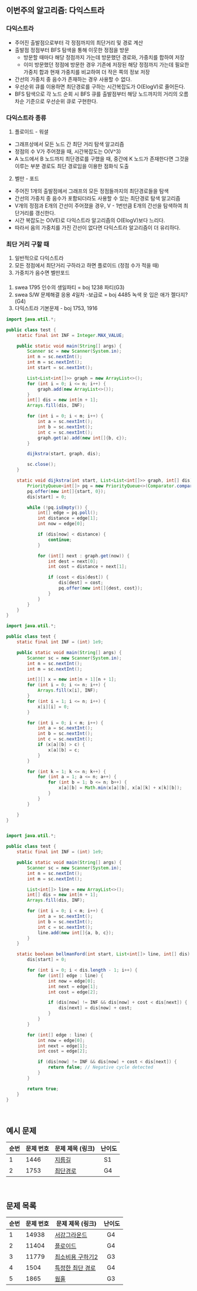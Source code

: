 ## 이번주의 알고리즘: 다익스트라

### 다익스트라

- 주어진 출발점으로부터 각 정점까지의 최단거리 및 경로 계산
- 출발점 정점부터 BFS 탐색을 통해 이웃한 정점을 방문
    - 방문할 때마다 해당 정점까지 가는데 방문했던 경로와, 가중치를 합하여 저장
    - 이미 방문했던 정점에 방문한 경우 기존에 저장된 해당 정점까지 가는데 필요한 가중치 합과 현재 가중치를 비교하여 더 작은 쪽의 정보 저장
- 간선의 가중치 중 음수가 존재하는 경우 사용할 수 없다.
- 우선순위 큐를 이용하면 최단경로를 구하는 시간복잡도가 O(ElogV)로 줄어든다.
-  BFS 탐색으로 각 노드 순회 시 BFS 큐를 출발점부터 해당 노드까지의 거리의 오름차순 기준으로 우선순위 큐로 구현한다.

### 다익스트라 종류
1. 플로이드 - 워셜
- 그래프상에서 모든 노드 간 최단 거리 탐색 알고리즘
- 정점의 수 V가 주어졌을 때, 시간복잡도는 O(V^3)
- A 노드에서 B 노드까지 최단경로를 구했을 때, 중간에 K 노드가 존재한다면 그것을 이루는 부분 경로도 최단 경로임을 이용한 점화식 도출

2. 벨만 - 포드
- 주어진 1개의 출발점에서 그래프의 모든 정점들까지의 최단경로들을 탐색
- 간선의 가중치 중 음수가 포함되더라도 사용할 수 있는 최단경로 탐색 알고리즘
- V개의 정점과 E개의 간선이 주어졌을 경우, V - 1번만큼 E개의 간선을 탐색하여 최단거리를 갱신한다.
- 시간 복잡도는 O(VE)로 다익스트라 알고리즘의 O(ElogV)보다 느리다.
- 따라서 음의 가중치를 가진 간선이 없다면 다익스트라 알고리즘이 더 유리하다.


### 최단 거리 구할 때
1. 일반적으로 다익스트라
2. 모든 정점에서 최단거리 구하라고 하면 플로이드 (정점 수가 적을 때)
3. 가중치가 음수면 벨만포드

#### 
1. swea 1795 인수의 생일파티 = boj 1238 파티(G3)
2. swea S/W 문제해결 응용 4일차 -보급로 = boj 4485 녹색 옷 입은 애가 젤다지?(G4)
3. 다익스트라 기본문제 - boj 1753, 1916

```java
import java.util.*;

public class test {
    static final int INF = Integer.MAX_VALUE;

    public static void main(String[] args) {
        Scanner sc = new Scanner(System.in);
        int n = sc.nextInt();
        int m = sc.nextInt();
        int start = sc.nextInt();

        List<List<int[]>> graph = new ArrayList<>();
        for (int i = 0; i <= n; i++) {
            graph.add(new ArrayList<>());
        }
        int[] dis = new int[n + 1];
        Arrays.fill(dis, INF);

        for (int i = 0; i < m; i++) {
            int a = sc.nextInt();
            int b = sc.nextInt();
            int c = sc.nextInt();
            graph.get(a).add(new int[]{b, c});
        }

        dijkstra(start, graph, dis);

        sc.close();
    }

    static void dijkstra(int start, List<List<int[]>> graph, int[] dis) {
        PriorityQueue<int[]> pq = new PriorityQueue<>(Comparator.comparingInt(e -> e[1]));
        pq.offer(new int[]{start, 0});
        dis[start] = 0;

        while (!pq.isEmpty()) {
            int[] edge = pq.poll();
            int distance = edge[1];
            int now = edge[0];

            if (dis[now] < distance) {
                continue;
            }

            for (int[] next : graph.get(now)) {
                int dest = next[0];
                int cost = distance + next[1];

                if (cost < dis[dest]) {
                    dis[dest] = cost;
                    pq.offer(new int[]{dest, cost});
                }
            }
        }
    }
}


```

```java
import java.util.*;

public class test {
    static final int INF = (int) 1e9;

    public static void main(String[] args) {
        Scanner sc = new Scanner(System.in);
        int n = sc.nextInt();
        int m = sc.nextInt();

        int[][] x = new int[n + 1][n + 1];
        for (int i = 0; i <= n; i++) {
            Arrays.fill(x[i], INF);
        }
        for (int i = 1; i <= n; i++) {
            x[i][i] = 0;
        }

        for (int i = 0; i < m; i++) {
            int a = sc.nextInt();
            int b = sc.nextInt();
            int c = sc.nextInt();
            if (x[a][b] > c) {
                x[a][b] = c;
            }
        }

        for (int k = 1; k <= n; k++) {
            for (int a = 1; a <= n; a++) {
                for (int b = 1; b <= n; b++) {
                    x[a][b] = Math.min(x[a][b], x[a][k] + x[k][b]);
                }
            }
        }

    }
}
```

```java

import java.util.*;

public class test {
    static final int INF = (int) 1e9;

    public static void main(String[] args) {
        Scanner sc = new Scanner(System.in);
        int n = sc.nextInt();
        int m = sc.nextInt();

        List<int[]> line = new ArrayList<>();
        int[] dis = new int[n + 1];
        Arrays.fill(dis, INF);

        for (int i = 0; i < m; i++) {
            int a = sc.nextInt();
            int b = sc.nextInt();
            int c = sc.nextInt();
            line.add(new int[]{a, b, c});
        }
    }

    static boolean bellmanFord(int start, List<int[]> line, int[] dis) {
        dis[start] = 0;

        for (int i = 0; i < dis.length - 1; i++) {
            for (int[] edge : line) {
                int now = edge[0];
                int next = edge[1];
                int cost = edge[2];

                if (dis[now] != INF && dis[now] + cost < dis[next]) {
                    dis[next] = dis[now] + cost;
                }
            }
        }

        for (int[] edge : line) {
            int now = edge[0];
            int next = edge[1];
            int cost = edge[2];

            if (dis[now] != INF && dis[now] + cost < dis[next]) {
                return false; // Negative cycle detected
            }
        }

        return true;
    }
}
```



<br>

## 예시 문제

| **순번** | **문제 번호** | **문제 제목 (링크)**                                  | 난이도             | 
|--------|-----------|-------------------------------------------------|-----------------| 
| 1      | 1446      | [지름길](https://www.acmicpc.net/problem/1446) | &nbsp; S1 |
| 2      | 1753      | [최단경로](https://www.acmicpc.net/problem/1753)  | &nbsp; G4 |

<br>

## 문제 목록

| **순번** | **문제 번호** | **문제 제목 (링크)**                                         | 난이도             | 
|--------|-----------|--------------------------------------------------------|-----------------| 
| 1      | 14938      | [서강그라운드](https://www.acmicpc.net/problem/14938)           | &nbsp; G4 |
| 2      | 11404     | [플로이드](https://www.acmicpc.net/problem/11404)          | &nbsp; G4 |
| 3      | 11779      | [최소비용 구하기2](https://www.acmicpc.net/problem/11779) | &nbsp; G3 |
| 4      | 1504      | [특정한 최단 경로](https://www.acmicpc.net/problem/1504)             | &nbsp; G4 |
| 5      | 1865      | [웜홀](https://www.acmicpc.net/problem/1865)        | &nbsp; G3 |

<br>
<br>


